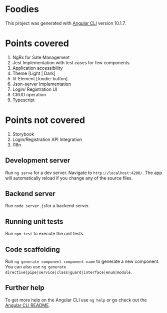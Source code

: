 # Foodies

This project was generated with [Angular CLI](https://github.com/angular/angular-cli) version 10.1.7.

# Points covered
1. NgRx for Sate Management
2. Jest Implementation with test cases for few components.
3. Application accessibility
4. Theme [Light | Dark]
5. lit-Element [foodie-button]
6. Json-server Implementation
7. Login/ Registration UI
8. CRUD operation
9. Typescript

# Points not covered
1. Storybook
2. Login/Registration API Integration 
3. I18n

## Development server

Run `ng serve` for a dev server. Navigate to `http://localhost:4200/`. The app will automatically reload if you change any of the source files.

## Backend server

Run `node server.js`for a backend server.

## Running unit tests

Run `npm test` to execute the unit tests.

## Code scaffolding

Run `ng generate component component-name` to generate a new component. You can also use `ng generate directive|pipe|service|class|guard|interface|enum|module`.


## Further help

To get more help on the Angular CLI use `ng help` or go check out the [Angular CLI README](https://github.com/angular/angular-cli/blob/master/README.md).
